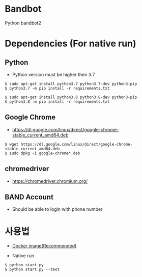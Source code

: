 # Bandbot
Python bandbot2

# Dependencies (For native run)
## Python
* Python version must be higher then 3.7
```
$ sudo apt-get install python3.7 python3.7-dev python3-pip
$ python3.7 -m pip install -r requirements.txt
```
```
$ sudo apt-get install python3.8 python3.8-dev python3-pip
$ python3.8 -m pip install -r requirements.txt
```

## Google Chrome
* https://dl.google.com/linux/direct/google-chrome-stable_current_amd64.deb
```
$ wget https://dl.google.com/linux/direct/google-chrome-stable_current_amd64.deb
$ sudo dpkg -i google-chrome*.deb
```

## chromedriver
* https://chromedriver.chromium.org/

## BAND Account
* Should be able to login with phone number

# 사용법
* [Docker image(Recommended)](docker-bandbot)

* Native run
```
$ python start.py
$ python start.py --test
```

